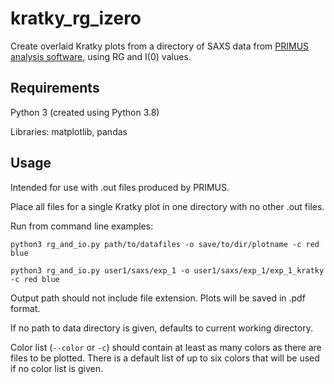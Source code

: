 # kratky_rg_izero
Create overlaid Kratky plots from a directory of SAXS data from [PRIMUS analysis software](https://www.embl-hamburg.de/biosaxs/primus.html),
using RG and I(0) values.

## Requirements
Python 3 (created using Python 3.8)

Libraries: matplotlib, pandas

## Usage
Intended for use with .out files produced by PRIMUS.

Place all files for a single Kratky plot in one directory with no other .out files.

Run from command line examples:

`python3 rg_and_io.py path/to/datafiles -o save/to/dir/plotname -c red blue`

`python3 rg_and_io.py user1/saxs/exp_1 -o user1/saxs/exp_1/exp_1_kratky -c red blue`

Output path should not include file extension. Plots will be saved in .pdf format.

If no path to data directory is given, defaults to current working directory.

Color list (`--color` or `-c`) should contain at least as many colors as there are files to be plotted. There is a default list of up to six colors that will
be used if no color list is given.
